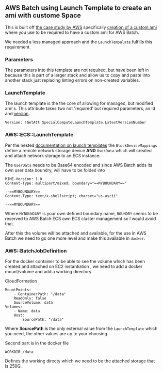 ## AWS Batch using Launch Template to create an ami with custome Space

This is built off [the case study by AWS](https://aws.amazon.com/blogs/compute/building-high-throughput-genomics-batch-workflows-on-aws-introduction-part-1-of-4/) specifically [creation of a custom ami](https://aws.amazon.com/blogs/compute/building-high-throughput-genomic-batch-workflows-on-aws-batch-layer-part-3-of-4/) where you use to be required to have a custom ami for AWS Batch.

We needed a less managed approach and the ```LaunchTempalate``` fulfills this requirement.

### Parameters
The parameters into this template are not required, but have been left in because this is part of a larger stack and allow us to copy and paste into another stack just replacing linting errors on non-created variables.

### LaunchTemplate
The launch template is the the core of allowing for managed, but modified ami's. This attribute takes two not 'required' but required parameters, an Id and [version](https://www.kindlyops.com/knowledge-base/cloudformation-launch-templates/).

```
Version: !GetAtt SpecialComputeLaunchTemplate.LatestVersionNumber
```


### AWS::ECS::LaunchTemplate
Per the nested [documentation on launch templates](https://docs.aws.amazon.com/batch/latest/userguide/launch-templates.html) the ```BlockDeviceMappings``` define a remote network storage device **AND** ```UserData``` which will created and attach network storage to an ECS instance.

The ```UserData``` needs to be Base64 encoded and since AWS Batch adds its own user data boundry, will have to be folded into 

```
MIME-Version: 1.0
Content-Type: multipart/mixed; boundary="==MYBOUNDARY=="

--==MYBOUNDARY==
Content-Type: text/x-shellscript; charset="us-ascii"
```

```
--==MYBOUNDARY==
```
Where ```MYBOUNDARY``` is your own defined boundary name, ```BOUNDRY``` seems to be reserved to AWS Batch ECS own ECS cluster management so I would avoid that.

After this the volume will be attached and available, for the use in AWS Batch we need to go one more level and make this available in ```docker```.


### AWS::BatchJobDefinition
For the docker container to be able to see the volume which has been created and attached on EC2 instantiation , we need to add a docker mount/volume and add a working directory.

CloudFormation
```
MountPoints:
    - ContainerPath: "/data"
    ReadOnly: false
    SourceVolume: data
Volumes:
    - Name: data
    Host:
        SourcePath: "/data"
```

Where **SourcePath** is the only external value from the ```LaunchTemplate``` which you need, the other values are up to your choosing.

Second part is in the docker file
```
WORKDIR /data
```

Defines the working directy which we need to be the attached storage that is 250G.